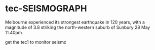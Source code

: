 # tec-SEISMOGRAPH 

Melbourne experienced its strongest earthquake in 120 years, with a magnitude of 3.8 striking the north-western suburb of Sunbury 28 May 11.40pm

get the tec1 to monitor seismo

